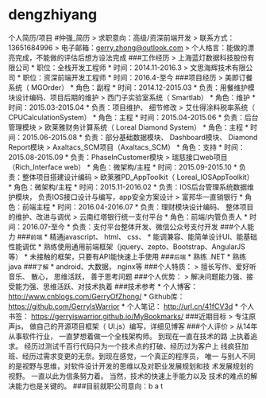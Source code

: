 # dengzhiyang
个人简历/项目
#仲强_简历 > 求职意向：高级/资深前端开发 > 联系方式：13651684996 > 电子邮箱：gerry.zhong@outlook.com > 个人格言：能做的漂亮完成，不能做的评估后想方设法完成 ###工作经历 > 上海蓝灯数据科技股份有限公司 * 职位：全栈开发工程师 * 时间：2014.11-2016.3 > 文思海辉技术有限公司 * 职位：资深前端开发工程师 * 时间：2016.4-至今 ###项目经历 > 美即订餐系统（ MGOrder） * 角色：副程 * 时间：2014.12-2015.03 * 负责：用餐维护模块设计编码、项目后期的维护 > 西门子实验室系统（ Smartlab） * 角色：维护 * 时间：2015.03-2015.04 * 负责：项目维护、 细节修改 > 艾仕得涂料税率系统（ CPUCalculationSystem） * 角色：主程 * 时间：2015.04-2015.06 * 负责：后台管理模块 > 欧莱雅财务计算系统（ Loreal Diamond System） * 角色：主程 * 时间：2015.06-2015.08 * 负责：部分基础数据模块、 Dashboard模块、 Diamond Report模块 > Axaltacs_SCM项目（Axaltacs_SCM） * 角色：支持 * 时间：2015.08-2015.09 * 负责：PhaseInCustomer模块 > 瑞慈接口web项目（Rich_Interface web） * 角色：微架构/主程 * 时间：2015.09-2015.10 * 负责：整体项目搭建设计编码 > 欧莱雅PD_AppToolkit（ Loreal_IOSAppToolkit） * 角色：微架构/主程 * 时间：2015.11-2016.02 * 负责：IOS后台管理系统数据维护模块， 负责IOS接口设计与编写，app安全方案设计 > 富邦华一直销银行 * 角色：前端主程 * 时间：2016.04-2016.07 * 负责：理财模块设计编码、 整体项目的维护、改进与调优 > 云南红塔银行统一支付平台 * 角色：前端/内管负责人 * 时间：2016.07-至今 * 负责：支付平台整体开发、微信公众号支付开发 ###个人能力 ###`前端` * 精通javascript、 html、 css、 * 能调兼容、能简单设计UI、能基础性能调优 * 熟练使用通用前端框架（jquery、zepto、Bootstrap、AngularJS等） * 未接触的框架，只要有API能快速上手使用 ###`后端` * 熟练 .NET * 熟练 java ###`了解` * android、大数据， nginx等 ###个人特质： > 擅长写作、爱好听音乐、 散心， 思维活跃， 善于思考问题 ###个人优势： > 解决问题能力强、接受能力强、思维活跃、对技术执着 ###技术参考 * 个人博客： http://www.cnblogs.com/GerryOfZhong/ * Github库： https://github.com/GerryIsWarrior * 个人笔记： http://url.cn/41fCV3d * 个人书签： https://gerryiswarrior.github.io/MyBookmarks/ ###近期目标 > 专注原声js， 做自己的开源项目框架（ UI.js）编写，详细见博客 ###个人评价 > 从14年从事软件行业， 一直梦想着做一个全栈架构师。 到现在一直在技术的路 上执着追求。 经历过测试千百行代码只为一个技术点的打破、经历过为客户上 线疯狂加班、经历过需求变更的无奈。到现在感觉，一个真正的程序员， 唯一 与别人不同的是视野与思维，对软件设计开发的思维以及对职业发展规划和技 术发展规划的视野。 一直以此为信条努力着。 当然，技术的快速上手能力以及 技术的难点的解决能力也是关键的。 ###目前就职公司意向：b a t
